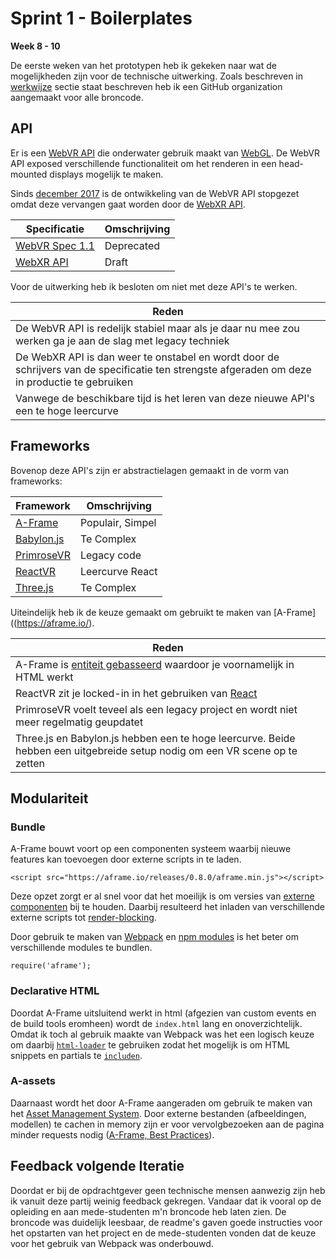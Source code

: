 # Sprint 1 - Boilerplates
**Week 8 - 10**

De eerste weken van het prototypen heb ik gekeken naar wat de mogelijkheden zijn voor de technische uitwerking. Zoals beschreven in [werkwijze](https://productbiografie.dandevri.es/prototyping/WORKING.html) sectie staat beschreven heb ik een GitHub organization aangemaakt voor alle broncode.

## API

Er is een [WebVR API](https://developer.mozilla.org/en-US/docs/Web/API/WebVR_API) die onderwater gebruik maakt van [WebGL](https://developer.mozilla.org/en-US/docs/Web/API/WebGL_API). De WebVR API exposed verschillende functionaliteit om het renderen in een head-mounted displays mogelijk te maken.

Sinds [december 2017](https://immersive-web.github.io/webvr/) is de ontwikkeling van de WebVR API stopgezet omdat deze vervangen gaat worden door de [WebXR API](https://immersive-web.github.io/webxr/).

| Specificatie | Omschrijving |
|-|-|
| [WebVR Spec 1.1](https://immersive-web.github.io/webvr/spec/1.1/) | Deprecated |
| [WebXR API](https://immersive-web.github.io/webxr/) | Draft |

Voor de uitwerking heb ik besloten om niet met deze API's te werken.

| Reden |
|-|
| De WebVR API is redelijk stabiel maar als je daar nu mee zou werken ga je aan de slag met legacy techniek |
| De WebXR API is dan weer te onstabel en wordt door de schrijvers van de specificatie ten strengste afgeraden om deze in productie te gebruiken |
| Vanwege de beschikbare tijd is het leren van deze nieuwe API's een te hoge leercurve |

## Frameworks
Bovenop deze API's zijn er abstractielagen gemaakt in de vorm van frameworks:

| Framework | Omschrijving |
|-|-|
| [A-Frame](https://aframe.io/) | Populair, Simpel |
| [Babylon.js](https://www.babylonjs.com/) | Te Complex |
| [PrimroseVR](https://www.primrosevr.com/) | Legacy code |
| [ReactVR](https://facebook.github.io/react-360/) | Leercurve React|
| [Three.js](https://threejs.org/) | Te Complex |

Uiteindelijk heb ik de keuze gemaakt om gebruikt te maken van [A-Frame]((https://aframe.io/).

| Reden |
|-|
| A-Frame is [entiteit gebasseerd](https://aframe.io/docs/0.8.0/introduction/entity-component-system.html) waardoor je voornamelijk in HTML werkt|
| ReactVR zit je locked-in in het gebruiken van [React](https://reactjs.org/) |
| PrimroseVR voelt teveel als een legacy project en wordt niet meer regelmatig geupdatet |
| Three.js en Babylon.js hebben een te hoge leercurve. Beide hebben een uitgebreide setup nodig om een VR scene op te zetten |

## Modulariteit

### Bundle
A-Frame bouwt voort op een componenten systeem waarbij nieuwe features kan toevoegen door externe scripts in te laden.
```
<script src="https://aframe.io/releases/0.8.0/aframe.min.js"></script>
```
Deze opzet zorgt er al snel voor dat het moeilijk is om versies van [externe componenten](https://aframe.io/aframe-registry/) bij te houden. Daarbij resulteerd het inladen van verschillende externe scripts tot [render-blocking](https://developers.google.com/speed/docs/insights/BlockingJS).

Door gebruik te maken van [Webpack](https://webpack.js.org/) en [npm modules](https://www.npmjs.com/) is het beter om verschillende modules te bundlen.

```
require('aframe');
```
### Declarative HTML
Doordat A-Frame uitsluitend werkt in html (afgezien van custom events en de build tools eromheen) wordt de `index.html` lang en onoverzichtelijk. Omdat ik toch al gebruik maakte van Webpack was het een logisch keuze om daarbij [`html-loader`](https://github.com/webpack-contrib/html-loader) te gebruiken zodat het mogelijk is om HTML snippets en partials te [`includen`](https://github.com/samhoudmedia/aframe-boilerplate/blob/master/src/index.html).

### A-assets
Daarnaast wordt het door A-Frame aangeraden om gebruik te maken van het [Asset Management System](https://www.google.com/search?q=a-frame+assets&ie=utf-8&oe=utf-8&client=firefox-b-ab). Door externe bestanden (afbeeldingen, modellen) te cachen in memory zijn er voor vervolgbezoeken aan de pagina minder requests nodig ([A-Frame, Best Practices](https://aframe.io/docs/0.8.0/introduction/best-practices.html)).

## Feedback volgende Iteratie
Doordat er bij de opdrachtgever geen technische mensen aanwezig zijn heb ik vanuit deze partij weinig feedback gekregen. Vandaar dat ik vooral op de opleiding en aan mede-studenten m'n broncode heb laten zien. De broncode was duidelijk leesbaar, de readme's gaven goede instructies voor het opstarten van het project en de mede-studenten vonden dat de keuze voor het gebruik van Webpack was onderbouwd.